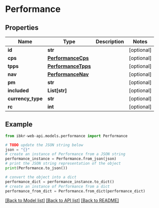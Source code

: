 # Performance


## Properties

Name | Type | Description | Notes
------------ | ------------- | ------------- | -------------
**id** | **str** |  | [optional] 
**cps** | [**PerformanceCps**](PerformanceCps.md) |  | [optional] 
**tpps** | [**PerformanceTpps**](PerformanceTpps.md) |  | [optional] 
**nav** | [**PerformanceNav**](PerformanceNav.md) |  | [optional] 
**pm** | **str** |  | [optional] 
**included** | **List[str]** |  | [optional] 
**currency_type** | **str** |  | [optional] 
**rc** | **int** |  | [optional] 

## Example

```python
from ibkr-web-api.models.performance import Performance

# TODO update the JSON string below
json = "{}"
# create an instance of Performance from a JSON string
performance_instance = Performance.from_json(json)
# print the JSON string representation of the object
print(Performance.to_json())

# convert the object into a dict
performance_dict = performance_instance.to_dict()
# create an instance of Performance from a dict
performance_from_dict = Performance.from_dict(performance_dict)
```
[[Back to Model list]](../README.md#documentation-for-models) [[Back to API list]](../README.md#documentation-for-api-endpoints) [[Back to README]](../README.md)


